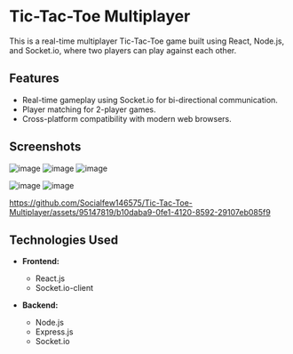 # Tic-Tac-Toe Multiplayer

This is a real-time multiplayer Tic-Tac-Toe game built using React, Node.js, and Socket.io, where two players can play against each other.

## Features

- Real-time gameplay using Socket.io for bi-directional communication.
- Player matching for 2-player games.
- Cross-platform compatibility with modern web browsers.

## Screenshots
![image](https://github.com/Socialfew146575/Tic-Tac-Toe-Multiplayer/assets/95147819/504f56d7-bda7-44fd-8a66-c6dadf5a1267)
![image](https://github.com/Socialfew146575/Tic-Tac-Toe-Multiplayer/assets/95147819/f9e321ed-e48e-4f8d-98fc-f11ee7b64f6f)
![image](https://github.com/Socialfew146575/Tic-Tac-Toe-Multiplayer/assets/95147819/d83c121a-cb1c-4114-982a-63e6ceaf6466)

![image](https://github.com/Socialfew146575/Tic-Tac-Toe-Multiplayer/assets/95147819/f83b21cb-895e-42cc-8df8-8124b5623831)  ![image](https://github.com/Socialfew146575/Tic-Tac-Toe-Multiplayer/assets/95147819/5bcb2ee3-1a57-4d01-be40-c3fb34674b02)




https://github.com/Socialfew146575/Tic-Tac-Toe-Multiplayer/assets/95147819/b10daba9-0fe1-4120-8592-29107eb085f9





## Technologies Used

- **Frontend:**
  - React.js
  - Socket.io-client

- **Backend:**
  - Node.js
  - Express.js
  - Socket.io


